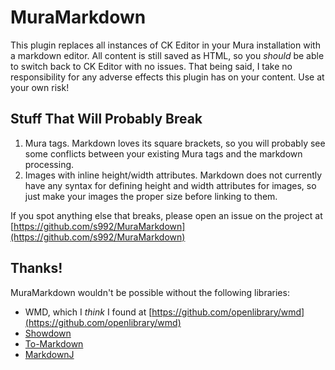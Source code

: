 # MuraMarkdown

This plugin replaces all instances of CK Editor in your Mura installation with a markdown editor. All content is still saved as HTML, so you *should* be able to switch back to CK Editor with no issues. That being said, I take no responsibility for any adverse effects this plugin has on your content. Use at your own risk!

## Stuff That Will Probably Break
1. Mura tags. Markdown loves its square brackets, so you will probably see some conflicts between your existing Mura tags and the markdown processing.
2. Images with inline height/width attributes. Markdown does not currently have any syntax for defining height and width attributes for images, so just make your images the proper size before linking to them.

If you spot anything else that breaks, please open an issue on the project at [https://github.com/s992/MuraMarkdown](https://github.com/s992/MuraMarkdown)

## Thanks!
MuraMarkdown wouldn't be possible without the following libraries:

 - WMD, which I *think* I found at [https://github.com/openlibrary/wmd](https://github.com/openlibrary/wmd)
 - [Showdown](https://github.com/coreyti/showdown)
 - [To-Markdown](https://github.com/domchristie/to-markdown)
 - [MarkdownJ](https://github.com/myabc/markdownj)